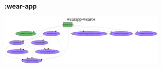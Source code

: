 ## :wear-app

<img src="../resources/dependency_graphs/wear-app-dependency-graph-multiplatform-projects.svg">